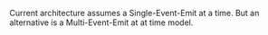 Current architecture assumes a Single-Event-Emit at a time. But an alternative is a Multi-Event-Emit at at time model.
